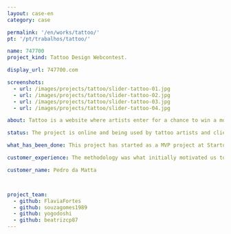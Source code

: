 ```yaml
---
layout: case-en
category: case

permalink: '/en/works/tattoo/'
pt: '/pt/trabalhos/tattoo/'

name: 747700
project_kind: Tattoo Design Webcontest.

display_url: 747700.com

screenshots:
  - url: /images/projects/tattoo/slider-tattoo-01.jpg
  - url: /images/projects/tattoo/slider-tattoo-02.jpg
  - url: /images/projects/tattoo/slider-tattoo-03.jpg
  - url: /images/projects/tattoo/slider-tattoo-04.jpg

about: Tattoo is a website where artists enter for a chance to win a money prize by send tattoo design proposals. The costumer publish the contest, interact with the artists and in the end of the process, choose the winner and download the design to take to a tattoo studio.

status: The project is online and being used by tattoo artists and clients.

what_has_been_done: This project has started as a MVP project at Startup:DEV, and then continued development on HE:Help. It's a good example of someone who launched his idea and chose to continue with us.

customer_experience: The methodology was what initially motivated us to develop our MVP with Helabs. They bring a competitive advantage and are committed to becoming the "thinking heads" of your project.

customer_name: Pedro da Matta



project_team:
  - github: FlaviaFortes
  - github: souzagomes1989
  - github: yogodoshi
  - github: beatrizcp87
---
```

